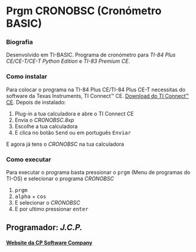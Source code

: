 <h1>Prgm CRONOBSC (Cronómetro BASIC)</h1>

<h3>Biografia</h3>

<p>Desenvolvido em TI-BASIC. Programa de cronómetro para <em>TI-84 Plus CE/CE-T/CE-T Python Edition</em> e<em> TI-83 Premium CE</em>.</p>

<h3>Como instalar</h3>

<p>Para colocar o programa na TI-84 Plus CE/TI-84 Plus CE-T necessitas do software da Texas Instruments, TI Connect™ CE. <a href="https://education.ti.com/pt/produtos/computer-software/ti-connect-ce-sw"> Download do TI Connect™ CE</a>. Depois de instalado:
<ol>
     <li>Plug-in a tua calculadora e abre o TI Connect CE</li>
     <li>Envia o <em>CRONOBSC.8xp</em></li>
     <li>Escolhe a tua calculadora</li>
     <li>E clica no botão <kbd>Send</kbd> ou em português <kbd>Enviar</kbd></li>
</ol>

<p> E agora já tens o <em>CRONOBSC</em> na tua calculadora</p>

<h3>Como executar</h3>

<p> Para executar o programa basta pressionar o <kbd>prgm</kbd> (Menu de programas do TI-OS) e selecionar o programa <em>CRONOBSC</em></p>

<ol>
     <li><kbd>prgm</kbd></li>
     <li><kbd>alpha</kbd> + <kbd>cos</kbd></li>
     <li>E selecionar o <em>CRONOBSC</em></li>
     <li>E por ultimo pressionar <kbd>enter</kbd></li>
</ol>

<h2>Programador: <strong><em>J.C.P.</em></strong></h2>

<h4><a href="https://cpsoftwarecompany.epizy.com">Website da CP Software Company</a></h4>
